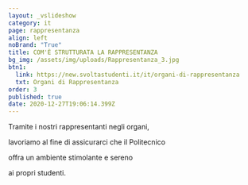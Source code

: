 ```yaml
---
layout: _vslideshow
category: it
page: rappresentanza
align: left
noBrand: "True"
title: COM'È STRUTTURATA LA RAPPRESENTANZA
bg_img: /assets/img/uploads/Rappresentanza_3.jpg
btn1:
  link: https://new.svoltastudenti.it/it/organi-di-rappresentanza
  txt: Organi di Rappresentanza
order: 3
published: true
date: 2020-12-27T19:06:14.399Z
---
```

Tramite i nostri rappresentanti negli organi,


lavoriamo al fine di assicurarci che il Politecnico


offra un ambiente stimolante e sereno 


ai propri studenti.